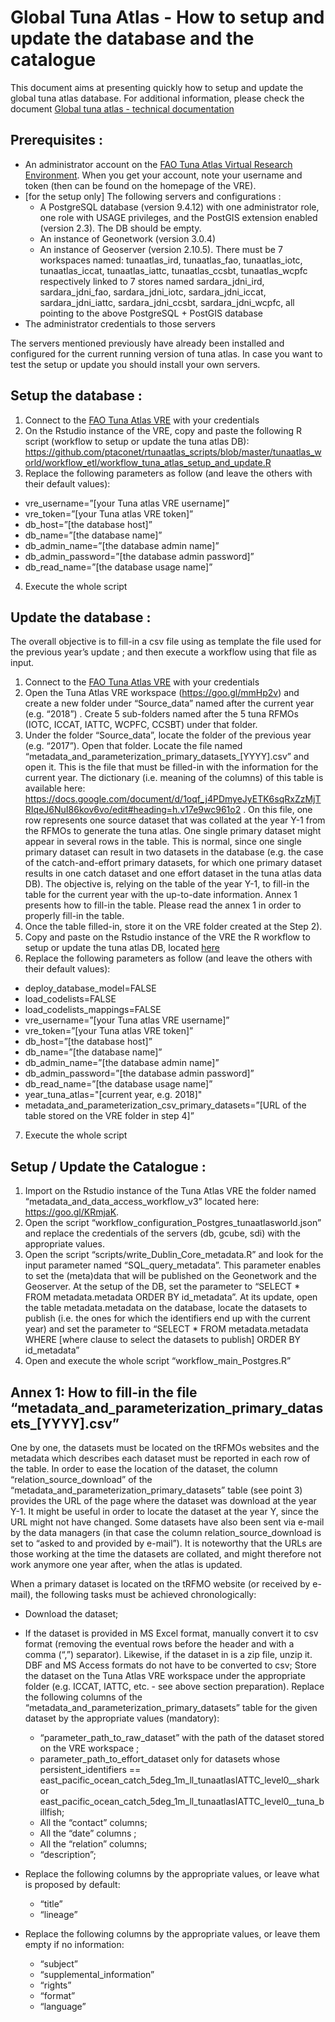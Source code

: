 # Global Tuna Atlas - How to setup and update the database and the catalogue

This document aims at presenting quickly how to setup and update the global tuna atlas database. For additional information, please check the document [Global tuna atlas - technical documentation](https://docs.google.com/document/d/1jxaE4iMiBI1TsG0Qb0siPal_1g_VHgUufCvA9DX009M/edit?usp=sharing) 

## Prerequisites :

- An administrator account on the [FAO Tuna Atlas Virtual Research Environment](https://bluebridge.d4science.org/web/fao_tunaatlas). When you get your account, note your username and token (then can be found on the homepage of the VRE).
- [for the setup only] The following servers and configurations :
  - A PostgreSQL database (version 9.4.12) with one administrator role, one role with USAGE privileges, and the PostGIS extension enabled (version 2.3). The DB should be empty. 
  - An instance of Geonetwork (version 3.0.4)
  - An instance of Geoserver (version 2.10.5). There must be 7 workspaces named: tunaatlas_ird, tunaatlas_fao, tunaatlas_iotc, tunaatlas_iccat, tunaatlas_iattc, tunaatlas_ccsbt, tunaatlas_wcpfc respectively linked to 7 stores named sardara_jdni_ird, sardara_jdni_fao, sardara_jdni_iotc, sardara_jdni_iccat, sardara_jdni_iattc, sardara_jdni_ccsbt, sardara_jdni_wcpfc, all pointing to the above PostgreSQL + PostGIS database
- The administrator credentials to those servers

The servers mentioned previously have already been installed and configured for the current running version of tuna atlas. In case you want to test the setup or update you should install your own servers. 

## Setup the database :

1. Connect to the [FAO Tuna Atlas VRE](https://bluebridge.d4science.org/web/fao_tunaatlas) with your credentials 
2. On the Rstudio instance of the VRE, copy and paste the following R script (workflow to setup or update the tuna atlas DB): https://github.com/ptaconet/rtunaatlas_scripts/blob/master/tunaatlas_world/workflow_etl/workflow_tuna_atlas_setup_and_update.R 
3. Replace the following parameters as follow (and leave the others with their default values):
  - vre_username=”[your Tuna atlas VRE username]”
  - vre_token=”[your Tuna atlas VRE token]”
  - db_host=”[the database host]”
  - db_name=”[the database name]”
  - db_admin_name=”[the database admin name]”
  - db_admin_password=”[the database admin password]”
  - db_read_name=”[the database usage name]”
4. Execute the whole script

## Update the database : 

The overall objective is to fill-in a csv file using as template the file used for the previous year’s update ; and then execute a workflow using that file as input.

1. Connect to the [FAO Tuna Atlas VRE](https://bluebridge.d4science.org/web/fao_tunaatlas) with your credentials 
2. Open the Tuna Atlas VRE workspace (https://goo.gl/mmHp2v) and create a new folder under “Source_data” named after the current year (e.g. “2018”) . Create 5 sub-folders named after the 5 tuna RFMOs (IOTC, ICCAT, IATTC, WCPFC, CCSBT) under that folder.
3. Under the folder “Source_data”, locate the folder of the previous year (e.g. “2017”). Open that folder. Locate the file named “metadata_and_parameterization_primary_datasets_[YYYY].csv” and open it. This is the file that must be filled-in with the information for the current year. The dictionary (i.e. meaning of the columns) of this table is available here: https://docs.google.com/document/d/1oqf_j4PDmyeJyETK6sqRxZzMjTRIqeJ6NuI86kov6vo/edit#heading=h.v17e9wc961o2 . On this file, one row represents one source dataset that was collated at the year Y-1 from the RFMOs to generate the tuna atlas. One single primary dataset might appear in several rows in the table. This is normal, since one single primary dataset can result in two datasets in the database (e.g. the case of the catch-and-effort primary datasets, for which one primary dataset results in one catch dataset and one effort dataset in the tuna atlas data DB). The objective is, relying on the table of the year Y-1,  to fill-in the table for the current year with the up-to-date information. Annex 1 presents how to fill-in the table. Please read the annex 1 in order to properly fill-in the table.
4. Once the table filled-in, store it on the VRE folder created at the Step 2). 
5. Copy and paste on the Rstudio instance of the VRE the R workflow to setup or update the tuna atlas DB, located [here](https://docs.google.com/document/d/1jxaE4iMiBI1TsG0Qb0siPal_1g_VHgUufCvA9DX009M/edit?usp=sharing) 
6. Replace the following parameters as follow (and leave the others with their default values):
  - deploy_database_model=FALSE
  - load_codelists=FALSE
  - load_codelists_mappings=FALSE
  - vre_username=”[your Tuna atlas VRE username]”
  - vre_token=”[your Tuna atlas VRE token]”
  - db_host=”[the database host]”
  - db_name=”[the database name]”
  - db_admin_name=”[the database admin name]”
  - db_admin_password=”[the database admin password]”
  - db_read_name=”[the database usage name]”
  - year_tuna_atlas="[current year, e.g. 2018]"
  - metadata_and_parameterization_csv_primary_datasets=”[URL of the table stored on the VRE folder in step 4]”
7. Execute the whole script



## Setup / Update the Catalogue :

1. Import on the Rstudio instance of the Tuna Atlas VRE the folder named “metadata_and_data_access_workflow_v3” located here: https://goo.gl/KRmjaK.
2. Open the script “workflow_configuration_Postgres_tunaatlasworld.json” and replace the credentials of the servers (db, gcube, sdi) with the appropriate values.
3. Open the script “scripts/write_Dublin_Core_metadata.R” and look for the input parameter named “SQL_query_metadata”. This parameter enables to set the (meta)data that will be published on the Geonetwork and the Geoserver. At the setup of the DB, set the parameter to “SELECT * FROM metadata.metadata ORDER BY id_metadata”. At its update, open the table metadata.metadata on the database, locate the datasets to publish (i.e. the ones for which the identifiers end up with the current year) and set the parameter to “SELECT * FROM metadata.metadata WHERE [where clause to select the datasets to publish] ORDER BY id_metadata”
4. Open and execute the whole script “workflow_main_Postgres.R”



## Annex 1: How to fill-in the file “metadata_and_parameterization_primary_datasets_[YYYY].csv” 

One by one, the datasets must be located on the tRFMOs websites and the metadata which describes each dataset must be reported in each row of the table. In order to ease the location of the dataset, the column “relation_source_download” of the “metadata_and_parameterization_primary_datasets” table  (see point 3)  provides the URL of the page where the dataset was download at the year Y-1. It might be useful in order to locate the dataset at the year Y, since the URL might not have changed. Some datasets have also been sent via e-mail by the data managers (in that case the column relation_source_download is set to “asked to and provided by e-mail”). It is noteworthy that the URLs are those working at the time the datasets are collated, and might therefore not work anymore one year after, when the atlas is updated.

When a primary dataset is located on the tRFMO website (or received by e-mail), the following tasks must be achieved chronologically:

- Download the dataset;
- If the dataset is provided in MS Excel format, manually convert it to csv format (removing the eventual rows before the header and with a comma (“,”) separator). Likewise, if the dataset in is a zip file, unzip it. DBF and MS Access formats do not have to be converted to csv;
Store the dataset on the Tuna Atlas VRE workspace under the appropriate folder (e.g. ICCAT, IATTC, etc. - see above section preparation). 
Replace the following columns of the “metadata_and_parameterization_primary_datasets” table for the given dataset by the appropriate values (mandatory):
  - “parameter_path_to_raw_dataset” with the path of the dataset stored on the VRE workspace ;
  - parameter_path_to_effort_dataset only for datasets whose persistent_identifiers == east_pacific_ocean_catch_5deg_1m_ll_tunaatlasIATTC_level0__shark or east_pacific_ocean_catch_5deg_1m_ll_tunaatlasIATTC_level0__tuna_billfish;
  - All the “contact” columns;
  - All the “date” columns ;
  - All the “relation” columns;
  - “description”;

- Replace the following columns by the appropriate values, or leave what is proposed by default:
  - “title”
  - “lineage”

- Replace the following columns by the appropriate values, or leave them empty if no information:
  - “subject”
  - “supplemental_information”
  - “rights”
  - “format”
  - “language”

